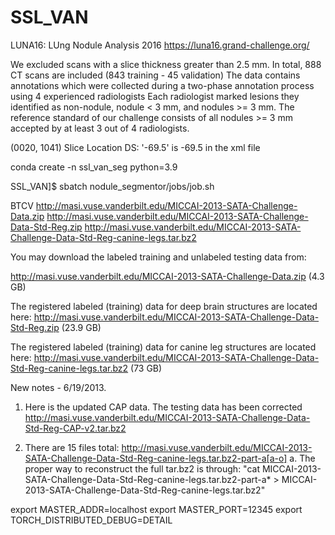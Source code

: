 # SSL_VAN


LUNA16: LUng Nodule Analysis 2016
https://luna16.grand-challenge.org/

We excluded scans with a slice thickness greater than 2.5 mm. In total, 888 CT scans are included (843 training - 45 validation)
The data contains annotations which were collected during a two-phase annotation process using 4 experienced radiologists
Each radiologist marked lesions they identified as non-nodule, nodule < 3 mm, and nodules >= 3 mm.
The reference standard of our challenge consists of all nodules >= 3 mm accepted by at least 3 out of 4 radiologists.

(0020, 1041) Slice Location                      DS: '-69.5' is <imageZposition>-69.5</imageZposition> in the xml file

conda create -n ssl_van_seg python=3.9

SSL_VAN]$ sbatch nodule_segmentor/jobs/job.sh

BTCV
http://masi.vuse.vanderbilt.edu/MICCAI-2013-SATA-Challenge-Data.zip
http://masi.vuse.vanderbilt.edu/MICCAI-2013-SATA-Challenge-Data-Std-Reg.zip
http://masi.vuse.vanderbilt.edu/MICCAI-2013-SATA-Challenge-Data-Std-Reg-canine-legs.tar.bz2



You may download the labeled training and unlabeled testing data from: 

http://masi.vuse.vanderbilt.edu/MICCAI-2013-SATA-Challenge-Data.zip (4.3 GB)

The registered labeled (training) data for deep brain structures are located here: 
http://masi.vuse.vanderbilt.edu/MICCAI-2013-SATA-Challenge-Data-Std-Reg.zip  (23.9 GB)

The registered labeled (training) data for canine leg structures are located here: 
http://masi.vuse.vanderbilt.edu/MICCAI-2013-SATA-Challenge-Data-Std-Reg-canine-legs.tar.bz2   (73 GB)

New notes - 6/19/2013. 
1.	Here is the updated CAP data. The testing data has been corrected http://masi.vuse.vanderbilt.edu/MICCAI-2013-SATA-Challenge-Data-Std-Reg-CAP-v2.tar.bz2 

2.	There are 15 files total: http://masi.vuse.vanderbilt.edu/MICCAI-2013-SATA-Challenge-Data-Std-Reg-canine-legs.tar.bz2-part-a[a-o]
a.	The proper way to reconstruct the full tar.bz2 is through:
"cat  MICCAI-2013-SATA-Challenge-Data-Std-Reg-canine-legs.tar.bz2-part-a* > MICCAI-2013-SATA-Challenge-Data-Std-Reg-canine-legs.tar.bz2"


export MASTER_ADDR=localhost
export MASTER_PORT=12345
export TORCH_DISTRIBUTED_DEBUG=DETAIL

